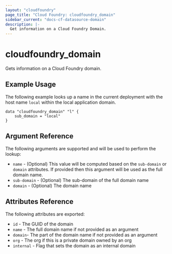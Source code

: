 ```yaml
---
layout: "cloudfoundry"
page_title: "Cloud Foundry: cloudfoundry_domain"
sidebar_current: "docs-cf-datasource-domain"
description: |-
  Get information on a Cloud Foundry Domain.
---
```


# cloudfoundry\_domain

Gets information on a Cloud Foundry domain.

## Example Usage

The following example looks up a name in the current deployment with the host name `local` within the local application domain.

```
data "cloudfoundry_domain" "l" {
    sub_domain = "local"
}
```

## Argument Reference

The following arguments are supported and will be used to perform the lookup:

* `name` - (Optional) This value will be computed based on the `sub-domain` or `domain` attributes. If provided then this argument will be used as the full domain name.
* `sub-domain` - (Optional) The sub-domain of the full domain name
* `domain` - (Optional) The domain name

## Attributes Reference

The following attributes are exported:

* `id` - The GUID of the domain
* `name` - The full domain name if not provided as an argument
* `domain`- The part of the domain name if not provided as an argument
* `org` - The org if this is a private domain owned by an org
* `internal` - Flag that sets the domain as an internal domain

